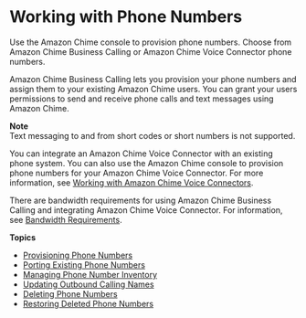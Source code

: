 # Working with Phone Numbers<a name="phone-numbers"></a>

Use the Amazon Chime console to provision phone numbers\. Choose from Amazon Chime Business Calling or Amazon Chime Voice Connector phone numbers\.

Amazon Chime Business Calling lets you provision your phone numbers and assign them to your existing Amazon Chime users\. You can grant your users permissions to send and receive phone calls and text messages using Amazon Chime\.

**Note**  
Text messaging to and from short codes or short numbers is not supported\.

You can integrate an Amazon Chime Voice Connector with an existing phone system\. You can also use the Amazon Chime console to provision phone numbers for your Amazon Chime Voice Connector\. For more information, see [Working with Amazon Chime Voice Connectors](voice-connectors.md)\.

There are bandwidth requirements for using Amazon Chime Business Calling and integrating Amazon Chime Voice Connector\. For information, see [Bandwidth Requirements](network-config.md#bandwidth)\.

**Topics**
+ [Provisioning Phone Numbers](provision-phone.md)
+ [Porting Existing Phone Numbers](porting.md)
+ [Managing Phone Number Inventory](phone-inventory.md)
+ [Updating Outbound Calling Names](calling-name.md)
+ [Deleting Phone Numbers](delete-phone.md)
+ [Restoring Deleted Phone Numbers](restore-phone.md)